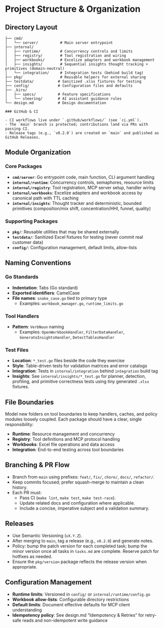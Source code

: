 # Project Structure & Organization

## Directory Layout

```
├── cmd/
│   └── server/          # Main server entrypoint
├── internal/
│   ├── runtime/         # Concurrency controls and limits
│   ├── registry/        # Tool registration and wiring
│   ├── workbooks/       # Excelize adapters and workbook management
│   ├── insights/        # Sequential insights thought tracking + primitives (domain-neutral)
│   └── integration/     # Integration tests (behind build tag)
├── pkg/                 # Reusable helpers for external sharing
├── testdata/           # Sanitized .xlsx fixtures for testing
├── config/             # Configuration files and defaults
├── .kiro/
│   ├── specs/          # Feature specifications
│   └── steering/       # AI assistant guidance rules
└── design.md           # Design documentation

### GitHub & CI

- CI workflows live under `.github/workflows/` (see `ci.yml`).
- The `main` branch is protected; contributions land via PRs with passing CI.
- Release tags (e.g., `v0.2.0`) are created on `main` and published as GitHub Releases.
```

## Module Organization

### Core Packages

- **`cmd/server`**: Go entrypoint code, main function, CLI argument handling
- **`internal/runtime`**: Concurrency controls, semaphores, resource limits
- **`internal/registry`**: Tool registration, MCP server setup, handler wiring
- **`internal/workbooks`**: Excelize adapters and workbook access by canonical path with TTL caching
- **`internal/insights`**: Thought tracker and deterministic, bounded primitives (composition/mix shift, concentration/HHI, funnel, quality)

### Supporting Packages

- **`pkg/`**: Reusable utilities that may be shared externally
- **`testdata/`**: Sanitized Excel fixtures for testing (never commit real customer data)
- **`config/`**: Configuration management, default limits, allow-lists

## Naming Conventions

### Go Standards
- **Indentation**: Tabs (Go standard)
- **Exported identifiers**: CamelCase
- **File names**: `snake_case.go` tied to primary type
  - Examples: `workbook_manager.go`, `runtime_limits.go`

### Tool Handlers
- **Pattern**: `VerbNoun` naming
  - Examples: `OpenWorkbookHandler`, `FilterDataHandler`, `GenerateInsightsHandler`, `DetectTablesHandler`

### Test Files
- **Location**: `*_test.go` files beside the code they exercise
- **Style**: Table-driven tests for validation matrices and error catalogs
- **Integration**: Tests in `internal/integration` behind `integration` build tag
 - **Insights**: See `internal/insights/*_test.go` for planner, detection, profiling, and primitive correctness tests using tiny generated `.xlsx` fixtures.

## File Boundaries

Model new folders on tool boundaries to keep handlers, caches, and policy modules loosely coupled. Each package should have a clear, single responsibility:

- **Runtime**: Resource management and concurrency
- **Registry**: Tool definitions and MCP protocol handling  
- **Workbooks**: Excel file operations and data access
- **Integration**: End-to-end testing across tool boundaries

## Branching & PR Flow

- Branch from `main` using prefixes: `feat/`, `fix/`, `chore/`, `docs/`, `refactor/`.
- Keep commits focused; prefer squash-merge to maintain a clean history.
- Each PR must:
  - Pass CI (`make lint`, `make test`, `make test-race`).
  - Update related docs and configuration where applicable.
  - Include a concise, imperative subject and a validation summary.

## Releases

- Use Semantic Versioning (`vX.Y.Z`).
- After merging to `main`, tag a release (e.g., `v0.2.0`) and generate notes.
- Policy: bump the patch version for each completed task; bump the minor version once all tasks in `tasks.md` are complete. Reserve patch for hotfixes as needed.
- Ensure the `pkg/version` package reflects the release version when appropriate.

## Configuration Management

- **Runtime limits**: Versioned in `config/` or `internal/runtime/config.go`
- **Workbook allow-lists**: Configurable directory restrictions
- **Default limits**: Document effective defaults for MCP client understanding
- **Idempotency policy**: See design.md “Idempotency & Retries” for retry-safe reads and non-idempotent write guidance
